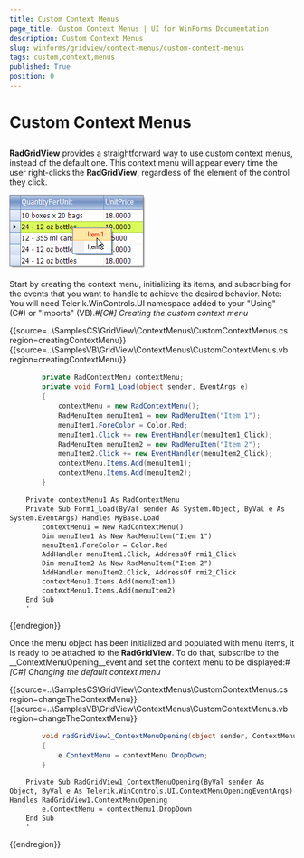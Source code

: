 ```yaml
---
title: Custom Context Menus
page_title: Custom Context Menus | UI for WinForms Documentation
description: Custom Context Menus
slug: winforms/gridview/context-menus/custom-context-menus
tags: custom,context,menus
published: True
position: 0
---
```


# Custom Context Menus



## 

__RadGridView__ provides a straightforward way to use custom context menus, instead of the default one. This context menu will appear every time the user right-clicks the __RadGridView__, regardless of the element of the control they click.

![gridview-context-menus-custom-context-menus 001](images/gridview-context-menus-custom-context-menus001.png)

Start by creating the context menu, initializing its items, and subscribing for the events that you want to handle to achieve the desired behavior. Note: You will need Telerik.WinControls.UI namespace added to your "Using" (C#) or "Imports" (VB).#_[C#] Creating the custom context menu_

	



{{source=..\SamplesCS\GridView\ContextMenus\CustomContextMenus.cs region=creatingContextMenu}} 
{{source=..\SamplesVB\GridView\ContextMenus\CustomContextMenus.vb region=creatingContextMenu}} 

````C#
        private RadContextMenu contextMenu;
        private void Form1_Load(object sender, EventArgs e)
        {
            contextMenu = new RadContextMenu();
            RadMenuItem menuItem1 = new RadMenuItem("Item 1");
            menuItem1.ForeColor = Color.Red;
            menuItem1.Click += new EventHandler(menuItem1_Click);
            RadMenuItem menuItem2 = new RadMenuItem("Item 2");
            menuItem2.Click += new EventHandler(menuItem2_Click);
            contextMenu.Items.Add(menuItem1);
            contextMenu.Items.Add(menuItem2);
        }
````
````VB.NET
    Private contextMenu1 As RadContextMenu
    Private Sub Form1_Load(ByVal sender As System.Object, ByVal e As System.EventArgs) Handles MyBase.Load
        contextMenu1 = New RadContextMenu()
        Dim menuItem1 As New RadMenuItem("Item 1")
        menuItem1.ForeColor = Color.Red
        AddHandler menuItem1.Click, AddressOf rmi1_Click
        Dim menuItem2 As New RadMenuItem("Item 2")
        AddHandler menuItem2.Click, AddressOf rmi2_Click
        contextMenu1.Items.Add(menuItem1)
        contextMenu1.Items.Add(menuItem2)
    End Sub
    '
````

{{endregion}} 




Once the menu object has been initialized and populated with menu items, it is ready to be attached to the __RadGridView__. To do that, subscribe to the __ContextMenuOpening__event and set the context menu to be displayed:#_[C#] Changing the default context menu_

	



{{source=..\SamplesCS\GridView\ContextMenus\CustomContextMenus.cs region=changeTheContextMenu}} 
{{source=..\SamplesVB\GridView\ContextMenus\CustomContextMenus.vb region=changeTheContextMenu}} 

````C#
        void radGridView1_ContextMenuOpening(object sender, ContextMenuOpeningEventArgs e)
        {
            e.ContextMenu = contextMenu.DropDown;
        }
````
````VB.NET
    Private Sub RadGridView1_ContextMenuOpening(ByVal sender As Object, ByVal e As Telerik.WinControls.UI.ContextMenuOpeningEventArgs) Handles RadGridView1.ContextMenuOpening
        e.ContextMenu = contextMenu1.DropDown
    End Sub
    '
````

{{endregion}} 



